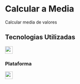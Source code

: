 # Calcular a Media

Calcular media de valores

## Tecnologias Utilizadas

<div style="display: inline_block">
<img align:"center"; height="25" src="https://img.shields.io/badge/JavaScript-323330?style=for-the-badge&logo=javascript&logoColor=F7DF1E"/>
</div>

### Plataforma

<div style="display: inline_block">
<a href="https://www.udemy.com/"><img align:"center"; height="25" src="https://img.shields.io/badge/Udemy-EC5252?style=for-the-badge&logo=Udemy&logoColor=white"/>
</div>

